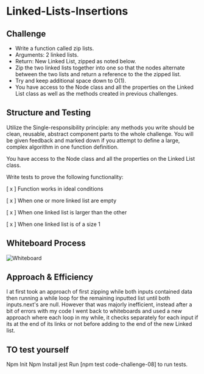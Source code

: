 # Linked-Lists-Insertions

## Challenge

- Write a function called zip lists.
- Arguments: 2 linked lists.
- Return: New Linked List, zipped as noted below.
- Zip the two linked lists together into one so that the nodes alternate between the two lists and return a reference to the the zipped list.  
- Try and keep additional space down to O(1).
- You have access to the Node class and all the properties on the Linked List class as well as the methods created in previous challenges.  

## Structure and Testing

Utilize the Single-responsibility principle: any methods you write should be clean, reusable, abstract component parts to the whole challenge. You will be given feedback and marked down if you attempt to define a large, complex algorithm in one function definition.

You have access to the Node class and all the properties on the Linked List class.

Write tests to prove the following functionality:

[ x ] Function works in ideal conditions

[ x ] When one or more linked list are empty

[ x ] When one linked list is larger than the other

[ x ] When one linked list is of a size 1

## Whiteboard Process

<!-- Embedded whiteboard image -->
![Whiteboard](./CC08.jpg)

## Approach & Efficiency

<!-- What approach did you take? Discuss Why. What is the Big O space/time for this approach? -->

I at first took an approach of first zipping while both inputs contained data then running a while loop for the remaining inputted list until both inputs.next's are null. However that was majorly inefficient, instead after a bit of errors with my code I went back to whiteboards and used a new approach where each loop in my while, it checks separately for each input if its at the end of its links or not before adding to the end of the new Linked list.

## TO test yourself

Npm Init
Npm Install jest
Run [npm test code-challenge-08] to run tests.
